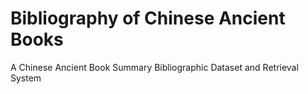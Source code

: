 # Bibliography of Chinese Ancient Books
A Chinese Ancient Book Summary Bibliographic Dataset and Retrieval System
